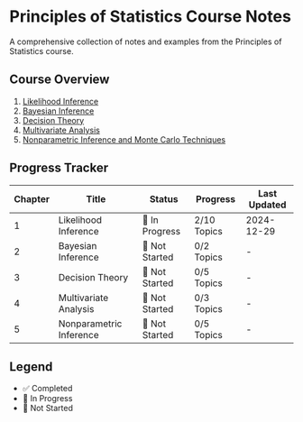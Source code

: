 # Principles of Statistics Course Notes

A comprehensive collection of notes and examples from the Principles of Statistics course.

## Course Overview

1. [Likelihood Inference](chapters/01_likelihood_inference/README.md)
2. [Bayesian Inference](chapters/02_bayesian_inference/README.md)
3. [Decision Theory](chapters/03_decision_theory/README.md)
4. [Multivariate Analysis](chapters/04_multivariate_analysis/README.md)
5. [Nonparametric Inference and Monte Carlo Techniques](chapters/05_nonparametric_inference/README.md)

## Progress Tracker

| Chapter | Title                   | Status         | Progress    | Last Updated |
| ------- | ----------------------- | -------------- | ----------- | ------------ |
| 1       | Likelihood Inference    | 🚧 In Progress | 2/10 Topics | 2024-12-29   |
| 2       | Bayesian Inference      | 📝 Not Started | 0/2 Topics  | -            |
| 3       | Decision Theory         | 📝 Not Started | 0/5 Topics  | -            |
| 4       | Multivariate Analysis   | 📝 Not Started | 0/3 Topics  | -            |
| 5       | Nonparametric Inference | 📝 Not Started | 0/5 Topics  | -            |

## Legend

- ✅ Completed
- 🚧 In Progress
- 📝 Not Started
